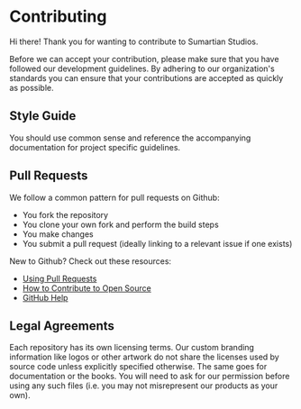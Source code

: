 # Contributing

Hi there! Thank you for wanting to contribute to Sumartian Studios.

Before we can accept your contribution, please make sure that you have followed our development guidelines. By adhering to our organization's standards you can ensure that your contributions are accepted as quickly as possible.

## Style Guide

You should use common sense and reference the accompanying documentation for project specific guidelines.

## Pull Requests

We follow a common pattern for pull requests on Github:

- You fork the repository
- You clone your own fork and perform the build steps
- You make changes
- You submit a pull request (ideally linking to a relevant issue if one exists)

New to Github? Check out these resources:

- [Using Pull Requests](https://help.github.com/articles/about-pull-requests/)
- [How to Contribute to Open Source](https://opensource.guide/how-to-contribute/)
- [GitHub Help](https://help.github.com)

## Legal Agreements

Each repository has its own licensing terms. Our custom branding information like logos or other artwork do not share the licenses used by source code unless explicitly specified otherwise. The same goes for documentation or the books. You will need to ask for our permission before using any such files (i.e. you may not misrepresent our products as your own).
